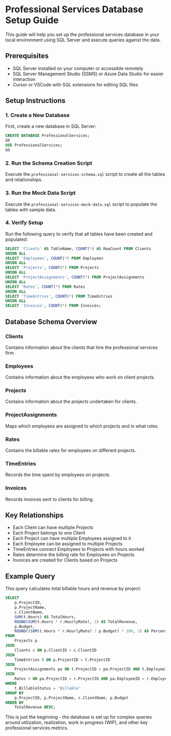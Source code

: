 # Professional Services Database Setup Guide

This guide will help you set up the professional services database in your local environment using SQL Server and execute queries against the data.

## Prerequisites
- SQL Server installed on your computer or accessible remotely
- SQL Server Management Studio (SSMS) or Azure Data Studio for easier interaction
- Cursor or VSCode with SQL extensions for editing SQL files

## Setup Instructions

### 1. Create a New Database
First, create a new database in SQL Server:

```sql
CREATE DATABASE ProfessionalServices;
GO
USE ProfessionalServices;
GO
```

### 2. Run the Schema Creation Script
Execute the `professional-services-schema.sql` script to create all the tables and relationships.

### 3. Run the Mock Data Script
Execute the `professional-services-mock-data.sql` script to populate the tables with sample data.

### 4. Verify Setup
Run the following query to verify that all tables have been created and populated:

```sql
SELECT 'Clients' AS TableName, COUNT(*) AS RowCount FROM Clients
UNION ALL
SELECT 'Employees', COUNT(*) FROM Employees
UNION ALL
SELECT 'Projects', COUNT(*) FROM Projects
UNION ALL
SELECT 'ProjectAssignments', COUNT(*) FROM ProjectAssignments
UNION ALL
SELECT 'Rates', COUNT(*) FROM Rates
UNION ALL
SELECT 'TimeEntries', COUNT(*) FROM TimeEntries
UNION ALL
SELECT 'Invoices', COUNT(*) FROM Invoices;
```

## Database Schema Overview

### Clients
Contains information about the clients that hire the professional services firm.

### Employees
Contains information about the employees who work on client projects.

### Projects
Contains information about the projects undertaken for clients.

### ProjectAssignments
Maps which employees are assigned to which projects and in what roles.

### Rates
Contains the billable rates for employees on different projects.

### TimeEntries
Records the time spent by employees on projects.

### Invoices
Records invoices sent to clients for billing.

## Key Relationships

- Each Client can have multiple Projects
- Each Project belongs to one Client
- Each Project can have multiple Employees assigned to it
- Each Employee can be assigned to multiple Projects
- TimeEntries connect Employees to Projects with hours worked
- Rates determine the billing rate for Employees on Projects
- Invoices are created for Clients based on Projects

## Example Query

This query calculates total billable hours and revenue by project:

```sql
SELECT 
    p.ProjectID,
    p.ProjectName,
    c.ClientName,
    SUM(t.Hours) AS TotalHours,
    ROUND(SUM(t.Hours * r.HourlyRate), 2) AS TotalRevenue,
    p.Budget,
    ROUND((SUM(t.Hours * r.HourlyRate) / p.Budget) * 100, 2) AS PercentOfBudget
FROM 
    Projects p
JOIN 
    Clients c ON p.ClientID = c.ClientID
JOIN 
    TimeEntries t ON p.ProjectID = t.ProjectID
JOIN 
    ProjectAssignments pa ON t.ProjectID = pa.ProjectID AND t.EmployeeID = pa.EmployeeID
JOIN 
    Rates r ON pa.ProjectID = r.ProjectID AND pa.EmployeeID = r.EmployeeID
WHERE 
    t.BillableStatus = 'Billable'
GROUP BY 
    p.ProjectID, p.ProjectName, c.ClientName, p.Budget
ORDER BY 
    TotalRevenue DESC;
```

This is just the beginning - the database is set up for complex queries around utilization, realization, work in progress (WIP), and other key professional services metrics.

